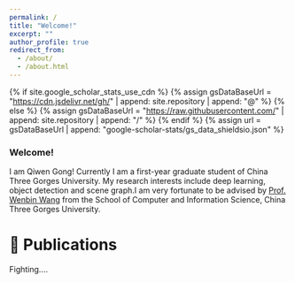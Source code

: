 ```yaml
---
permalink: /
title: "Welcome!"
excerpt: ""
author_profile: true
redirect_from: 
  - /about/
  - /about.html
---
```


{% if site.google_scholar_stats_use_cdn %}
{% assign gsDataBaseUrl = "https://cdn.jsdelivr.net/gh/" | append: site.repository | append: "@" %}
{% else %}
{% assign gsDataBaseUrl = "https://raw.githubusercontent.com/" | append: site.repository | append: "/" %}
{% endif %}
{% assign url = gsDataBaseUrl | append: "google-scholar-stats/gs_data_shieldsio.json" %}

<span class='anchor' id='about-me'></span>
<h3>Welcome!</h3>

I am Qiwen Gong! Currently I am a first-year graduate student of China Three Gorges University. My research interests include deep learning, object detection and scene graph.I am very fortunate to be advised by [Prof. Wenbin Wang](https://wbwang17.github.io/)  from the School of Computer and Information Science, China Three Gorges University.

# 📝 Publications 
Fighting....
